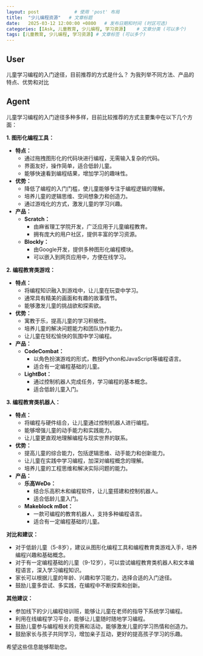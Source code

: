 ```yaml
---
layout: post             # 使用 'post' 布局
title:  "少儿编程资源"   # 文章标题
date:   2025-03-12 12:00:00 +0800   # 发布日期和时间 (时区可选)
categories: [IAsk, 儿童教育, 少儿编程, 学习资源]    # 文章分类 (可以多个)
tags: [儿童教育, 少儿编程, 学习资源] # 文章标签 (可以多个)
---
```


## User

儿童学习编程的入门途径，目前推荐的方式是什么？ 为我列举不同方法、产品的特点、优势和对比

## Agent

儿童学习编程的入门途径多种多样，目前比较推荐的方式主要集中在以下几个方面：

**1. 图形化编程工具：**

* **特点：**
    * 通过拖拽图形化的代码块进行编程，无需输入复杂的代码。
    * 界面友好，操作简单，适合低龄儿童。
    * 能够快速看到编程结果，增加学习的趣味性。
* **优势：**
    * 降低了编程的入门门槛，使儿童能够专注于编程逻辑的理解。
    * 培养儿童的逻辑思维、空间想象力和创造力。
    * 通过游戏化的方式，激发儿童的学习兴趣。
* **产品：**
    * **Scratch：**
        * 由麻省理工学院开发，广泛应用于儿童编程教育。
        * 拥有庞大的用户社区，提供丰富的学习资源。
    * **Blockly：**
        * 由Google开发，提供多种图形化编程模块。
        * 可以嵌入到网页应用中，方便在线学习。

**2. 编程教育类游戏：**

* **特点：**
    * 将编程知识融入到游戏中，让儿童在玩耍中学习。
    * 通常具有精美的画面和有趣的故事情节。
    * 能够激发儿童的挑战欲和探索欲。
* **优势：**
    * 寓教于乐，提高儿童的学习积极性。
    * 培养儿童的解决问题能力和团队协作能力。
    * 让儿童在轻松愉快的氛围中学习编程。
* **产品：**
    * **CodeCombat：**
        * 以角色扮演游戏的形式，教授Python和JavaScript等编程语言。
        * 适合有一定编程基础的儿童。
    * **LightBot：**
        * 通过控制机器人完成任务，学习编程的基本概念。
        * 适合低龄儿童入门。

**3. 编程教育类机器人：**

* **特点：**
    * 将编程与硬件结合，让儿童通过控制机器人进行编程。
    * 能够增强儿童的动手能力和实践能力。
    * 让儿童更直观地理解编程与现实世界的联系。
* **优势：**
    * 提高儿童的综合能力，包括逻辑思维、动手能力和创新能力。
    * 让儿童在实践中学习编程，加深对编程概念的理解。
    * 培养儿童的工程思维和解决实际问题的能力。
* **产品：**
    * **乐高WeDo：**
        * 结合乐高积木和编程软件，让儿童搭建和控制机器人。
        * 适合低龄儿童入门。
    * **Makeblock mBot：**
        * 一款可编程的教育机器人，支持多种编程语言。
        * 适合有一定编程基础的儿童。

**对比和建议：**

* 对于低龄儿童（5-8岁），建议从图形化编程工具和编程教育类游戏入手，培养编程兴趣和基础概念。
* 对于有一定编程基础的儿童（9-12岁），可以尝试编程教育类机器人和文本编程语言，深入学习编程知识。
* 家长可以根据儿童的年龄、兴趣和学习能力，选择合适的入门途径。
* 鼓励儿童多尝试、多实践，在编程中不断探索和创新。

**其他建议：**

* 参加线下的少儿编程培训班，能够让儿童在老师的指导下系统学习编程。
* 利用在线编程学习平台，能够让儿童随时随地学习编程。
* 鼓励儿童参与编程相关的竞赛和活动，能够激发儿童的学习热情和创造力。
* 鼓励家长与孩子共同学习，增加亲子互动，更好的提高孩子学习的乐趣。

希望这些信息能够帮助您。
